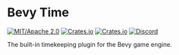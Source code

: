 # Bevy Time

[![MIT/Apache 2.0](https://img.shields.io/badge/license-MIT%2FApache-blue.svg)](https://github.com/bevyengine/bevy#license)
[![Crates.io](https://img.shields.io/crates/v/bevy.svg)](https://crates.io/crates/bevy_time)
[![Crates.io](https://img.shields.io/crates/d/bevy_time.svg)](https://crates.io/crates/bevy_time)
[![Discord](https://img.shields.io/discord/691052431525675048.svg?label=&logo=discord&logoColor=ffffff&color=7389D8&labelColor=6A7EC2)](https://discord.gg/bevy)


The built-in timekeeping plugin for the Bevy game engine.
